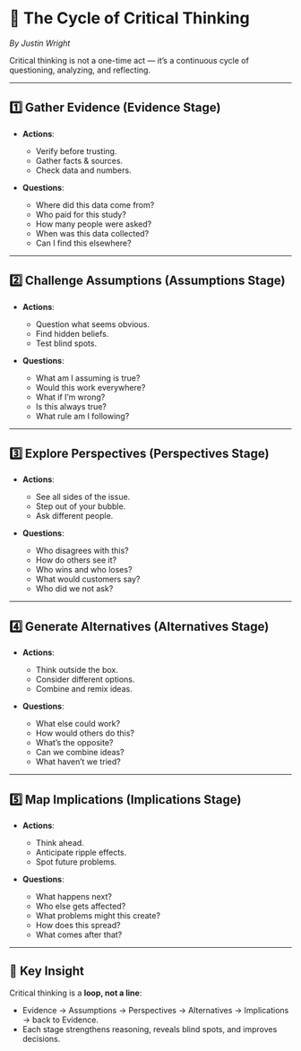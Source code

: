 

# 🔄 The Cycle of Critical Thinking

*By Justin Wright*

Critical thinking is not a one-time act — it’s a continuous cycle of questioning, analyzing, and reflecting.

---

## 1️⃣ Gather Evidence (Evidence Stage)

* **Actions**:

  * Verify before trusting.
  * Gather facts & sources.
  * Check data and numbers.

* **Questions**:

  * Where did this data come from?
  * Who paid for this study?
  * How many people were asked?
  * When was this data collected?
  * Can I find this elsewhere?

---

## 2️⃣ Challenge Assumptions (Assumptions Stage)

* **Actions**:

  * Question what seems obvious.
  * Find hidden beliefs.
  * Test blind spots.

* **Questions**:

  * What am I assuming is true?
  * Would this work everywhere?
  * What if I’m wrong?
  * Is this always true?
  * What rule am I following?

---

## 3️⃣ Explore Perspectives (Perspectives Stage)

* **Actions**:

  * See all sides of the issue.
  * Step out of your bubble.
  * Ask different people.

* **Questions**:

  * Who disagrees with this?
  * How do others see it?
  * Who wins and who loses?
  * What would customers say?
  * Who did we not ask?

---

## 4️⃣ Generate Alternatives (Alternatives Stage)

* **Actions**:

  * Think outside the box.
  * Consider different options.
  * Combine and remix ideas.

* **Questions**:

  * What else could work?
  * How would others do this?
  * What’s the opposite?
  * Can we combine ideas?
  * What haven’t we tried?

---

## 5️⃣ Map Implications (Implications Stage)

* **Actions**:

  * Think ahead.
  * Anticipate ripple effects.
  * Spot future problems.

* **Questions**:

  * What happens next?
  * Who else gets affected?
  * What problems might this create?
  * How does this spread?
  * What comes after that?

---

## 🌟 Key Insight

Critical thinking is a **loop, not a line**:

* Evidence → Assumptions → Perspectives → Alternatives → Implications → back to Evidence.
* Each stage strengthens reasoning, reveals blind spots, and improves decisions.

